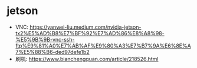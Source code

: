 # jetson

- VNC: <https://yanwei-liu.medium.com/nvidia-jetson-tx2%E5%AD%B8%E7%BF%92%E7%AD%86%E8%A8%98-%E5%9B%9B-vnc-ssh-ftp%E9%81%A0%E7%AB%AF%E9%80%A3%E7%B7%9A%E6%8E%A7%E5%88%B6-ded97defe1b2>
- 刷机: <https://www.bianchengquan.com/article/218526.html>
